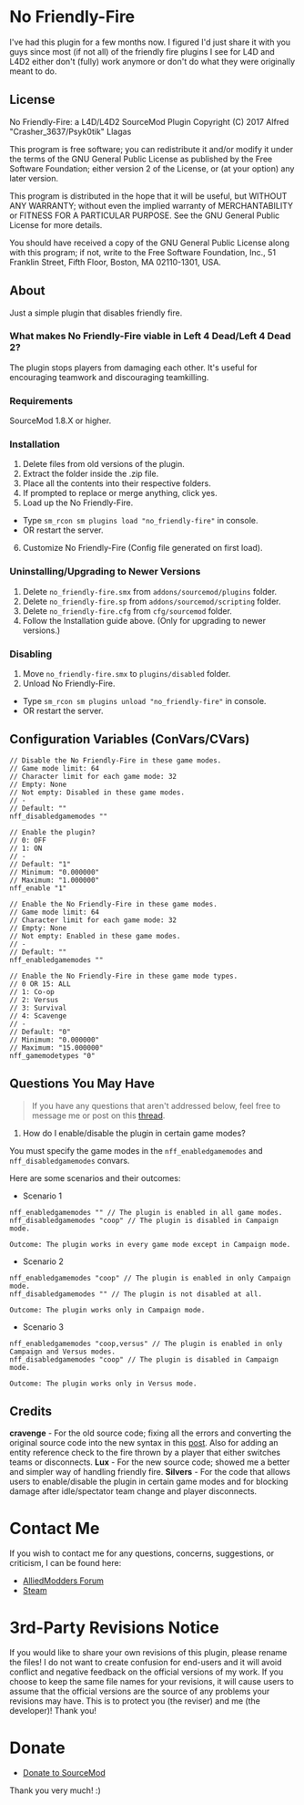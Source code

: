 # No Friendly-Fire
I've had this plugin for a few months now. I figured I'd just share it with you guys since most (if not all) of the friendly fire plugins I see for L4D and L4D2 either don't (fully) work anymore or don't do what they were originally meant to do.

## License
No Friendly-Fire: a L4D/L4D2 SourceMod Plugin
Copyright (C) 2017  Alfred "Crasher_3637/Psyk0tik" Llagas

This program is free software; you can redistribute it and/or modify it under the terms of the GNU General Public License as published by the Free Software Foundation; either version 2 of the License, or (at your option) any later version.

This program is distributed in the hope that it will be useful, but WITHOUT ANY WARRANTY; without even the implied warranty of MERCHANTABILITY or FITNESS FOR A PARTICULAR PURPOSE.  See the GNU General Public License for more details.

You should have received a copy of the GNU General Public License along with this program; if not, write to the Free Software Foundation, Inc., 51 Franklin Street, Fifth Floor, Boston, MA  02110-1301, USA.

## About
Just a simple plugin that disables friendly fire.

### What makes No Friendly-Fire viable in Left 4 Dead/Left 4 Dead 2?
The plugin stops players from damaging each other. It's useful for encouraging teamwork and discouraging teamkilling.

### Requirements
SourceMod 1.8.X or higher.

### Installation
1. Delete files from old versions of the plugin.
2. Extract the folder inside the .zip file.
3. Place all the contents into their respective folders.
4. If prompted to replace or merge anything, click yes.
5. Load up the No Friendly-Fire.
  - Type `sm_rcon sm plugins load "no_friendly-fire"` in console.
  - OR restart the server.
6. Customize No Friendly-Fire (Config file generated on first load).

### Uninstalling/Upgrading to Newer Versions
1. Delete `no_friendly-fire.smx` from `addons/sourcemod/plugins` folder.
2. Delete `no_friendly-fire.sp` from `addons/sourcemod/scripting` folder.
3. Delete `no_friendly-fire.cfg` from `cfg/sourcemod` folder.
4. Follow the Installation guide above. (Only for upgrading to newer versions.)

### Disabling
1. Move `no_friendly-fire.smx` to `plugins/disabled` folder.
2. Unload No Friendly-Fire.
  - Type `sm_rcon sm plugins unload "no_friendly-fire"` in console.
  - OR restart the server.

## Configuration Variables (ConVars/CVars)
```
// Disable the No Friendly-Fire in these game modes.
// Game mode limit: 64
// Character limit for each game mode: 32
// Empty: None
// Not empty: Disabled in these game modes.
// -
// Default: ""
nff_disabledgamemodes ""

// Enable the plugin?
// 0: OFF
// 1: ON
// -
// Default: "1"
// Minimum: "0.000000"
// Maximum: "1.000000"
nff_enable "1"

// Enable the No Friendly-Fire in these game modes.
// Game mode limit: 64
// Character limit for each game mode: 32
// Empty: None
// Not empty: Enabled in these game modes.
// -
// Default: ""
nff_enabledgamemodes ""

// Enable the No Friendly-Fire in these game mode types.
// 0 OR 15: ALL
// 1: Co-op
// 2: Versus
// 3: Survival
// 4: Scavenge
// -
// Default: "0"
// Minimum: "0.000000"
// Maximum: "15.000000"
nff_gamemodetypes "0"
```

## Questions You May Have
> If you have any questions that aren't addressed below, feel free to message me or post on this [thread](https://forums.alliedmods.net/showthread.php?t=302822).

1. How do I enable/disable the plugin in certain game modes?

You must specify the game modes in the `nff_enabledgamemodes` and `nff_disabledgamemodes` convars.

Here are some scenarios and their outcomes:

- Scenario 1
```
nff_enabledgamemodes "" // The plugin is enabled in all game modes.
nff_disabledgamemodes "coop" // The plugin is disabled in Campaign mode.

Outcome: The plugin works in every game mode except in Campaign mode.
```
- Scenario 2
```
nff_enabledgamemodes "coop" // The plugin is enabled in only Campaign mode.
nff_disabledgamemodes "" // The plugin is not disabled at all.

Outcome: The plugin works only in Campaign mode.
```
- Scenario 3
```
nff_enabledgamemodes "coop,versus" // The plugin is enabled in only Campaign and Versus modes.
nff_disabledgamemodes "coop" // The plugin is disabled in Campaign mode.

Outcome: The plugin works only in Versus mode.
```

## Credits
**cravenge** - For the old source code; fixing all the errors and converting the original source code into the new syntax in this [post](https://forums.alliedmods.net/showthread.php?t=301873). Also for adding an entity reference check to the fire thrown by a player that either switches teams or disconnects.
**Lux** - For the new source code; showed me a better and simpler way of handling friendly fire.
**Silvers** - For the code that allows users to enable/disable the plugin in certain game modes and for blocking damage after idle/spectator team change and player disconnects.

# Contact Me
If you wish to contact me for any questions, concerns, suggestions, or criticism, I can be found here:
- [AlliedModders Forum](https://forums.alliedmods.net/member.php?u=181166)
- [Steam](https://steamcommunity.com/profiles/76561198056665335)

# 3rd-Party Revisions Notice
If you would like to share your own revisions of this plugin, please rename the files! I do not want to create confusion for end-users and it will avoid conflict and negative feedback on the official versions of my work. If you choose to keep the same file names for your revisions, it will cause users to assume that the official versions are the source of any problems your revisions may have. This is to protect you (the reviser) and me (the developer)! Thank you!

# Donate
- [Donate to SourceMod](https://www.sourcemod.net/donate.php)

Thank you very much! :)

